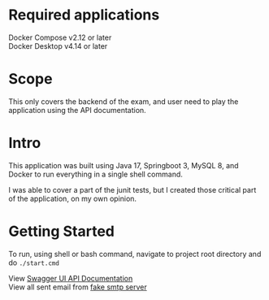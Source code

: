 # Required applications
Docker Compose v2.12 or later\
Docker Desktop v4.14 or later

# Scope
This only covers the backend of the exam, and user need to play the application using the API documentation.

# Intro
This application was built using Java 17, Springboot 3, MySQL 8, and Docker to run everything in a single shell command.

I was able to cover a part of the junit tests, but I created those critical part of the application, on my own opinion. 

# Getting Started
To run, using shell or bash command, navigate to project root directory and do <code>./start.cmd</code>

View [Swagger UI API Documentation](http://localhost:8084/swagger-ui/index.html) \
View all sent email from [fake smtp server](http://localhost:1080)
